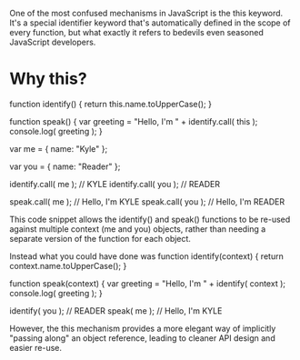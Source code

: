 One of the most confused mechanisms in JavaScript is the this keyword. It's a special identifier keyword that's automatically 
defined in the scope of every function, but what exactly it refers to bedevils even seasoned JavaScript developers.

# Why this?

function identify() {
	return this.name.toUpperCase();
}

function speak() {
	var greeting = "Hello, I'm " + identify.call( this );
	console.log( greeting );
}

var me = {
	name: "Kyle"
};

var you = {
	name: "Reader"
};

identify.call( me ); // KYLE
identify.call( you ); // READER

speak.call( me ); // Hello, I'm KYLE
speak.call( you ); // Hello, I'm READER

This code snippet allows the identify() and speak() functions to be re-used against multiple 
context (me and you) objects, rather than needing a separate version of the function for each object.

Instead what you could have done was 
function identify(context) {
	return context.name.toUpperCase();
}

function speak(context) {
	var greeting = "Hello, I'm " + identify( context );
	console.log( greeting );
}

identify( you ); // READER
speak( me ); // Hello, I'm KYLE

However, the this mechanism provides a more elegant way of implicitly "passing along" an object reference, 
leading to cleaner API design and easier re-use.


